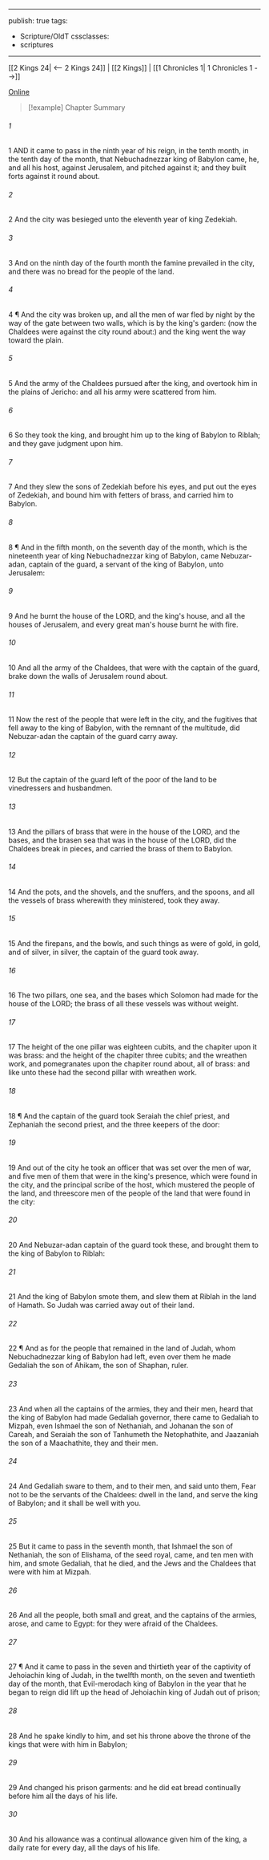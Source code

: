 

---
publish: true
tags:
  - Scripture/OldT
cssclasses:
  - scriptures
---
[[2 Kings 24| <-- 2 Kings 24]] | [[2 Kings]] | [[1 Chronicles 1| 1 Chronicles 1 -->]]

[Online](https://churchofjesuschrist.org/study/scriptures/ot/2-kgs/25?lang=eng)

>[!example] Chapter Summary
>
###### 1
1 AND it came to pass in the ninth year of his reign, in the tenth month, in the tenth day of the month, that Nebuchadnezzar king of Babylon came, he, and all his host, against Jerusalem, and pitched against it; and they built forts against it round about.
###### 2
2 And the city was besieged unto the eleventh year of king Zedekiah.
###### 3
3 And on the ninth day of the fourth month the famine prevailed in the city, and there was no bread for the people of the land.
###### 4
4 ¶ And the city was broken up, and all the men of war fled by night by the way of the gate between two walls, which is by the king's garden: (now the Chaldees were against the city round about:) and the king went the way toward the plain.
###### 5
5 And the army of the Chaldees pursued after the king, and overtook him in the plains of Jericho: and all his army were scattered from him.
###### 6
6 So they took the king, and brought him up to the king of Babylon to Riblah; and they gave judgment upon him.
###### 7
7 And they slew the sons of Zedekiah before his eyes, and put out the eyes of Zedekiah, and bound him with fetters of brass, and carried him to Babylon.
###### 8
8 ¶ And in the fifth month, on the seventh day of the month, which is the nineteenth year of king Nebuchadnezzar king of Babylon, came Nebuzar-adan, captain of the guard, a servant of the king of Babylon, unto Jerusalem:
###### 9
9 And he burnt the house of the LORD, and the king's house, and all the houses of Jerusalem, and every great man's house burnt he with fire.
###### 10
10 And all the army of the Chaldees, that were with the captain of the guard, brake down the walls of Jerusalem round about.
###### 11
11 Now the rest of the people that were left in the city, and the fugitives that fell away to the king of Babylon, with the remnant of the multitude, did Nebuzar-adan the captain of the guard carry away.
###### 12
12 But the captain of the guard left of the poor of the land to be vinedressers and husbandmen.
###### 13
13 And the pillars of brass that were in the house of the LORD, and the bases, and the brasen sea that was in the house of the LORD, did the Chaldees break in pieces, and carried the brass of them to Babylon.
###### 14
14 And the pots, and the shovels, and the snuffers, and the spoons, and all the vessels of brass wherewith they ministered, took they away.
###### 15
15 And the firepans, and the bowls, and such things as were of gold, in gold, and of silver, in silver, the captain of the guard took away.
###### 16
16 The two pillars, one sea, and the bases which Solomon had made for the house of the LORD; the brass of all these vessels was without weight.
###### 17
17 The height of the one pillar was eighteen cubits, and the chapiter upon it was brass: and the height of the chapiter three cubits; and the wreathen work, and pomegranates upon the chapiter round about, all of brass: and like unto these had the second pillar with wreathen work.
###### 18
18 ¶ And the captain of the guard took Seraiah the chief priest, and Zephaniah the second priest, and the three keepers of the door:
###### 19
19 And out of the city he took an officer that was set over the men of war, and five men of them that were in the king's presence, which were found in the city, and the principal scribe of the host, which mustered the people of the land, and threescore men of the people of the land that were found in the city:
###### 20
20 And Nebuzar-adan captain of the guard took these, and brought them to the king of Babylon to Riblah:
###### 21
21 And the king of Babylon smote them, and slew them at Riblah in the land of Hamath.  So Judah was carried away out of their land.
###### 22
22 ¶ And as for the people that remained in the land of Judah, whom Nebuchadnezzar king of Babylon had left, even over them he made Gedaliah the son of Ahikam, the son of Shaphan, ruler.
###### 23
23 And when all the captains of the armies, they and their men, heard that the king of Babylon had made Gedaliah governor, there came to Gedaliah to Mizpah, even Ishmael the son of Nethaniah, and Johanan the son of Careah, and Seraiah the son of Tanhumeth the Netophathite, and Jaazaniah the son of a Maachathite, they and their men.
###### 24
24 And Gedaliah sware to them, and to their men, and said unto them, Fear not to be the servants of the Chaldees: dwell in the land, and serve the king of Babylon; and it shall be well with you.
###### 25
25 But it came to pass in the seventh month, that Ishmael the son of Nethaniah, the son of Elishama, of the seed royal, came, and ten men with him, and smote Gedaliah, that he died, and the Jews and the Chaldees that were with him at Mizpah.
###### 26
26 And all the people, both small and great, and the captains of the armies, arose, and came to Egypt: for they were afraid of the Chaldees.
###### 27
27 ¶ And it came to pass in the seven and thirtieth year of the captivity of Jehoiachin king of Judah, in the twelfth month, on the seven and twentieth day of the month, that Evil-merodach king of Babylon in the year that he began to reign did lift up the head of Jehoiachin king of Judah out of prison;
###### 28
28 And he spake kindly to him, and set his throne above the throne of the kings that were with him in Babylon;
###### 29
29 And changed his prison garments: and he did eat bread continually before him all the days of his life.
###### 30
30 And his allowance was a continual allowance given him of the king, a daily rate for every day, all the days of his life.



